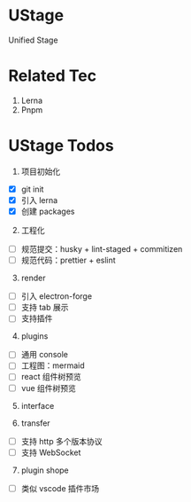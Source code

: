 # UStage

Unified Stage

# Related Tec

1. Lerna
2. Pnpm

# UStage Todos

1. 项目初始化

- [x] git init
- [x] 引入 lerna
- [x] 创建 packages

2. 工程化

- [ ] 规范提交：husky + lint-staged + commitizen
- [ ] 规范代码：prettier + eslint

3. render

- [ ] 引入 electron-forge
- [ ] 支持 tab 展示
- [ ] 支持插件

4. plugins

- [ ] 通用 console
- [ ] 工程图：mermaid
- [ ] react 组件树预览
- [ ] vue 组件树预览

5. interface

6. transfer

- [ ] 支持 http 多个版本协议
- [ ] 支持 WebSocket

7. plugin shope

- [ ] 类似 vscode 插件市场
